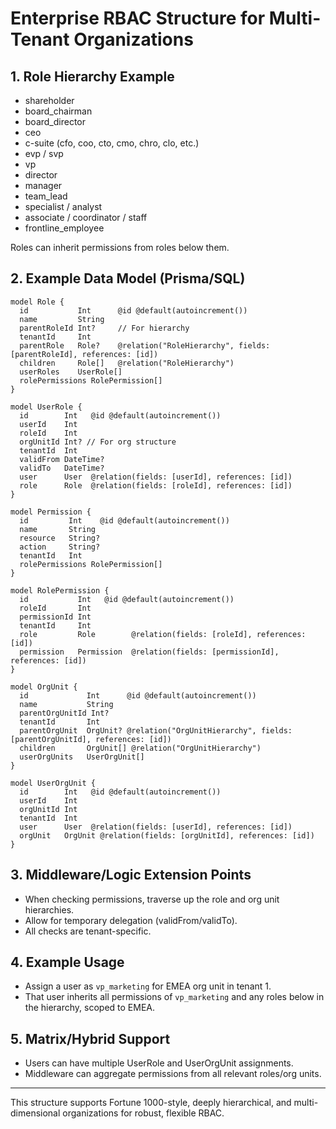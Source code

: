 # Enterprise RBAC Structure for Multi-Tenant Organizations

## 1. Role Hierarchy Example

- shareholder
- board_chairman
- board_director
- ceo
- c-suite (cfo, coo, cto, cmo, chro, clo, etc.)
- evp / svp
- vp
- director
- manager
- team_lead
- specialist / analyst
- associate / coordinator / staff
- frontline_employee

Roles can inherit permissions from roles below them.

## 2. Example Data Model (Prisma/SQL)

```prisma
model Role {
  id           Int      @id @default(autoincrement())
  name         String
  parentRoleId Int?     // For hierarchy
  tenantId     Int
  parentRole   Role?    @relation("RoleHierarchy", fields: [parentRoleId], references: [id])
  children     Role[]   @relation("RoleHierarchy")
  userRoles    UserRole[]
  rolePermissions RolePermission[]
}

model UserRole {
  id        Int   @id @default(autoincrement())
  userId    Int
  roleId    Int
  orgUnitId Int? // For org structure
  tenantId  Int
  validFrom DateTime?
  validTo   DateTime?
  user      User  @relation(fields: [userId], references: [id])
  role      Role  @relation(fields: [roleId], references: [id])
}

model Permission {
  id         Int    @id @default(autoincrement())
  name       String
  resource   String?
  action     String?
  tenantId   Int
  rolePermissions RolePermission[]
}

model RolePermission {
  id           Int   @id @default(autoincrement())
  roleId       Int
  permissionId Int
  tenantId     Int
  role         Role        @relation(fields: [roleId], references: [id])
  permission   Permission  @relation(fields: [permissionId], references: [id])
}

model OrgUnit {
  id             Int      @id @default(autoincrement())
  name           String
  parentOrgUnitId Int?
  tenantId       Int
  parentOrgUnit  OrgUnit? @relation("OrgUnitHierarchy", fields: [parentOrgUnitId], references: [id])
  children       OrgUnit[] @relation("OrgUnitHierarchy")
  userOrgUnits   UserOrgUnit[]
}

model UserOrgUnit {
  id        Int   @id @default(autoincrement())
  userId    Int
  orgUnitId Int
  tenantId  Int
  user      User  @relation(fields: [userId], references: [id])
  orgUnit   OrgUnit @relation(fields: [orgUnitId], references: [id])
}
```

## 3. Middleware/Logic Extension Points
- When checking permissions, traverse up the role and org unit hierarchies.
- Allow for temporary delegation (validFrom/validTo).
- All checks are tenant-specific.

## 4. Example Usage
- Assign a user as `vp_marketing` for EMEA org unit in tenant 1.
- That user inherits all permissions of `vp_marketing` and any roles below in the hierarchy, scoped to EMEA.

## 5. Matrix/Hybrid Support
- Users can have multiple UserRole and UserOrgUnit assignments.
- Middleware can aggregate permissions from all relevant roles/org units.

---

This structure supports Fortune 1000-style, deeply hierarchical, and multi-dimensional organizations for robust, flexible RBAC.
